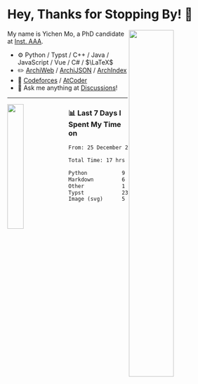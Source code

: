 # Hey, Thanks for Stopping By! 🦭

<picture>
    <source media="(prefers-color-scheme: dark)" srcset="https://github-readme-stats.vercel.app/api?username=amomorning&show_icons=true&theme=noctis_minimus&hide=issues">
    <img align="right" width="45%" src="https://github-readme-stats.vercel.app/api?username=amomorning&show_icons=true&theme=graywhite&hide=issues">
</picture>


My name is Yichen Mo, a PhD candidate at [Inst. AAA](https://archialgo.com).

-   :gear: Python / Typst / C++ / Java / JavaScript / Vue / C# / $\LaTeX$ 
-   :pencil2: [ArchiWeb](https://web.archialgo.com) / [ArchiJSON](https://www.food4rhino.com/en/app/archijson) / [ArchIndex](https://index.archialgo.com/) 
-   :abacus: [Codeforces](https://codeforces.com/profile/LaPluma) / [AtCoder](https://atcoder.jp/users/amomorning)
-   :thought_balloon: Ask me anything at [Discussions](https://github.com/amomorning/amomorning/discussions/new)!


---

<picture>
    <source media="(prefers-color-scheme: dark)" srcset="https://github-readme-stats.vercel.app/api/top-langs/?username=amomorning&hide=Mathematica&theme=noctis_minimus">
    <img align="left" width="27%" src="https://github-readme-stats.vercel.app/api/top-langs/?username=amomorning&hide=Mathematica&theme=graywhite">
</picture>

  
### 📊 Last 7 Days I Spent My Time on

<!--START_SECTION:waka-->

```txt
From: 25 December 2024 - To: 01 January 2025

Total Time: 17 hrs 7 mins

Python           9 hrs 21 mins   █████████████▓░░░░░░░░░░░   54.65 %
Markdown         6 hrs           ████████▓░░░░░░░░░░░░░░░░   35.04 %
Other            1 hr 12 mins    █▓░░░░░░░░░░░░░░░░░░░░░░░   07.04 %
Typst            23 mins         ▓░░░░░░░░░░░░░░░░░░░░░░░░   02.25 %
Image (svg)      5 mins          ░░░░░░░░░░░░░░░░░░░░░░░░░   00.53 %
```

<!--END_SECTION:waka-->　　
